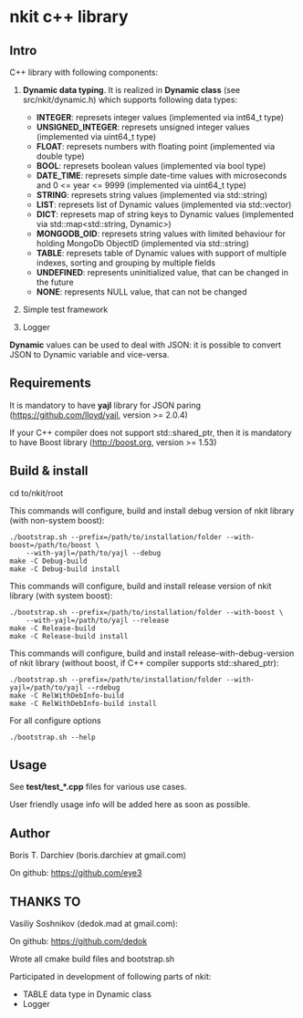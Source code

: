 # nkit c++ library

## Intro

C++ library with following components:

1. **Dynamic data typing**. It is realized in **Dynamic class** (see src/nkit/dynamic.h) which supports following data types:
    - **INTEGER**: represets integer values (implemented via int64_t type)
    - **UNSIGNED_INTEGER**: represets unsigned integer values (implemented via uint64_t type)
    - **FLOAT**: represets numbers with floating point (implemented via double type)
    - **BOOL**: represets boolean values (implemented via bool type)
    - **DATE_TIME**: represets simple date-time values with microseconds and 0 <= year <= 9999 (implemented via uint64_t type)
    - **STRING**: represets string values (implemented via std::string)
    - **LIST**: represets list of Dynamic values (implemented via std::vector<Dynamic>)
    - **DICT**: represets map of string keys to Dynamic values (implemented via std::map<std::string, Dynamic>)
    - **MONGODB_OID**: represets string values with limited behaviour for holding MongoDb ObjectID (implemented via std::string)
    - **TABLE**: represets table of Dynamic values with support of multiple indexes, sorting and grouping by multiple fields
    - **UNDEFINED**: represents uninitialized value, that can be changed in the future
    - **NONE**: represents NULL value, that can not be changed

2. Simple test framework

3. Logger

**Dynamic** values can be used to deal with JSON: it is possible to convert JSON to Dynamic variable and vice-versa.

## Requirements

It is mandatory to have **yajl** library for JSON paring (https://github.com/lloyd/yajl, version >= 2.0.4)

If your C++ compiler does not support std::shared_ptr, then it is mandatory to have Boost library (http://boost.org, version >= 1.53)

## Build & install

cd to/nkit/root

This commands will configure, build and install debug version of nkit library (with non-system boost):

    ./bootstrap.sh --prefix=/path/to/installation/folder --with-boost=/path/to/boost \
        --with-yajl=/path/to/yajl --debug
    make -C Debug-build
    make -C Debug-build install

This commands will configure, build and install release version of nkit library (with system boost):

    ./bootstrap.sh --prefix=/path/to/installation/folder --with-boost \
        --with-yajl=/path/to/yajl --release
    make -C Release-build
    make -C Release-build install

This commands will configure, build and install release-with-debug-version of nkit library (without boost, if C++ compiler supports std::shared_ptr):

    ./bootstrap.sh --prefix=/path/to/installation/folder --with-yajl=/path/to/yajl --rdebug
    make -C RelWithDebInfo-build
    make -C RelWithDebInfo-build install

For all configure options

    ./bootstrap.sh --help

## Usage

See **test/test_*.cpp** files for various use cases.

User friendly usage info will be added here as soon as possible.

## Author

Boris T. Darchiev (boris.darchiev at gmail.com)

On github: https://github.com/eye3

## THANKS TO

Vasiliy Soshnikov (dedok.mad at gmail.com):

On github: https://github.com/dedok

Wrote all cmake build files and bootstrap.sh

Participated in development of following parts of nkit:
- TABLE data type in Dynamic class
- Logger

